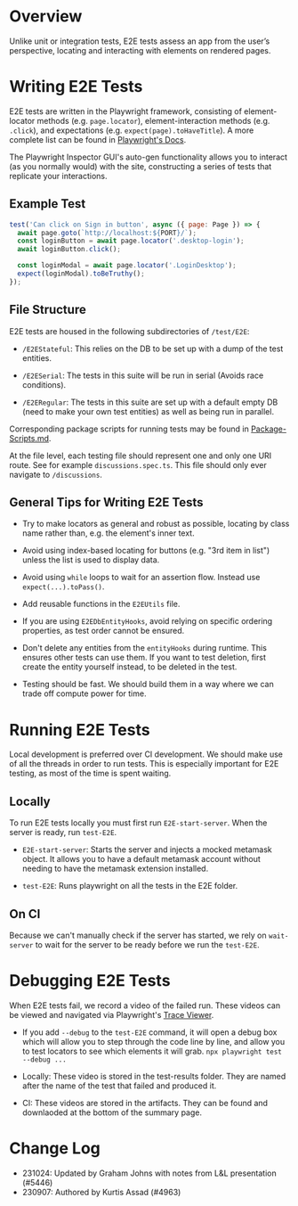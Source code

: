 # Overview

Unlike unit or integration tests, E2E tests assess an app from the user’s perspective, locating and interacting with elements on rendered pages.

# Writing E2E Tests

E2E tests are written in the Playwright framework, consisting of element-locator methods (e.g. `page.locator`), element-interaction methods (e.g. `.click`), and expectations (e.g. `expect(page).toHaveTitle`). A more complete list can be found in [Playwright's Docs](https://playwright.dev/docs/writing-tests).

The Playwright Inspector GUI's auto-gen functionality allows you to interact (as you normally would) with the site, constructing a series of tests that replicate your interactions.

## Example Test

```js
test('Can click on Sign in button', async ({ page: Page }) => {
  await page.goto(`http://localhost:${PORT}/`);
  const loginButton = await page.locator('.desktop-login');
  await loginButton.click();

  const loginModal = await page.locator('.LoginDesktop');
  expect(loginModal).toBeTruthy();
});
```

## File Structure

E2E tests are housed in the following subdirectories of `/test/E2E`:

- `/E2EStateful`: This relies on the DB to be set up with a dump of the test entities.

- `/E2ESerial`: The tests in this suite will be run in serial (Avoids race conditions).

- `/E2ERegular`: The tests in this suite are set up with a default empty DB (need to make your own test entities) as well as being run in parallel.

Corresponding package scripts for running tests may be found in [Package-Scripts.md](../knowledge_base/Package-Scripts.md).

At the file level, each testing file should represent one and only one URI route. See for example `discussions.spec.ts`. This file should only ever navigate to `/discussions`.

## General Tips for Writing E2E Tests 

- Try to make locators as general and robust as possible, locating by class name rather than, e.g. the element's inner text.

- Avoid using index-based locating for buttons (e.g. "3rd item in list") unless the list is used to display data.

- Avoid using `while` loops to wait for an assertion flow. Instead use `expect(...).toPass()`.

- Add reusable functions in the `E2EUtils` file.

- If you are using `E2EDbEntityHooks`, avoid relying on specific ordering properties, as test order cannot be ensured.

- Don't delete any entities from the `entityHooks` during runtime. This ensures other tests can use them. If you want to test deletion, first create the entity yourself instead, to be deleted in the test.

- Testing should be fast. We should build them in a way where we can trade off compute power for time.

# Running E2E Tests

Local development is preferred over CI development. We should make use of all the threads in order to run tests. This is especially important for E2E testing, as most of the time is spent waiting.

## Locally

To run E2E tests locally you must first run `E2E-start-server`. When the server is ready, run `test-E2E`.

-  `E2E-start-server`: Starts the server and injects a mocked metamask object. It allows you to have a default
metamask account without needing to have the metamask extension installed.

- `test-E2E`: Runs playwright on all the tests in the E2E folder.

## On CI

Because we can't manually check if the server has started, we rely on `wait-server` to wait for the server to be ready before we run the `test-E2E`.

# Debugging E2E Tests

When E2E tests fail, we record a video of the failed run. These videos can be viewed and navigated via Playwright's [Trace Viewer](https://trace.playwright.dev/).

- If you add `--debug` to the `test-E2E` command, it will open a debug box which will allow you to step through the code line by line, and allow you to test locators to see which elements it will grab. `npx playwright test --debug ...`

- Locally: These video is stored in the test-results folder. They are named after the name of the test that failed and produced it.

- CI: These videos are stored in the artifacts. They can be found and downlaoded at the bottom of the summary page.

# Change Log

- 231024: Updated by Graham Johns with notes from L&L presentation (#5446)
- 230907: Authored by Kurtis Assad (#4963)
